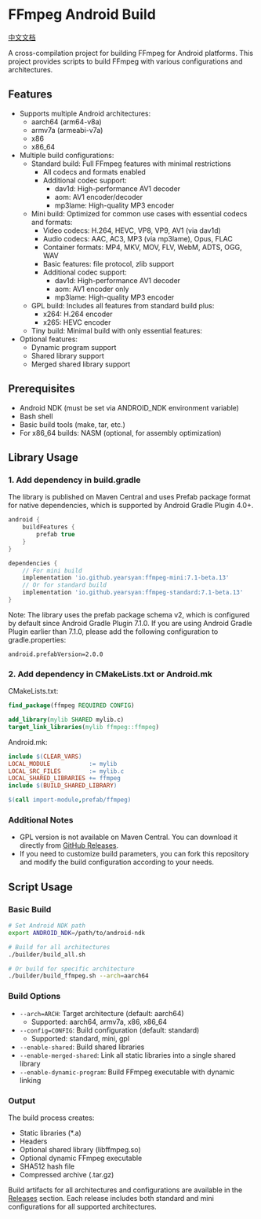 # FFmpeg Android Build

[中文文档](./README_CN.md)

A cross-compilation project for building FFmpeg for Android platforms. This project provides scripts to build FFmpeg with various configurations and architectures.

## Features

- Supports multiple Android architectures:
  - aarch64 (arm64-v8a)
  - armv7a (armeabi-v7a)
  - x86
  - x86_64
- Multiple build configurations:
  - Standard build: Full FFmpeg features with minimal restrictions
    - All codecs and formats enabled
    - Additional codec support:
      - dav1d: High-performance AV1 decoder
      - aom: AV1 encoder/decoder
      - mp3lame: High-quality MP3 encoder
  - Mini build: Optimized for common use cases with essential codecs and formats:
    - Video codecs: H.264, HEVC, VP8, VP9, AV1 (via dav1d)
    - Audio codecs: AAC, AC3, MP3 (via mp3lame), Opus, FLAC
    - Container formats: MP4, MKV, MOV, FLV, WebM, ADTS, OGG, WAV
    - Basic features: file protocol, zlib support
    - Additional codec support:
      - dav1d: High-performance AV1 decoder
      - aom: AV1 encoder only
      - mp3lame: High-quality MP3 encoder
  - GPL build: Includes all features from standard build plus:
    - x264: H.264 encoder
    - x265: HEVC encoder
  - Tiny build: Minimal build with only essential features:
- Optional features:
  - Dynamic program support
  - Shared library support
  - Merged shared library support

## Prerequisites

- Android NDK (must be set via ANDROID_NDK environment variable)
- Bash shell
- Basic build tools (make, tar, etc.)
- For x86_64 builds: NASM (optional, for assembly optimization)

## Library Usage

### 1. Add dependency in build.gradle

The library is published on Maven Central and uses Prefab package format for native dependencies, which is supported by Android Gradle Plugin 4.0+.

```gradle
android {
    buildFeatures {
        prefab true
    }
}

dependencies {
    // For mini build
    implementation 'io.github.yearsyan:ffmpeg-mini:7.1-beta.13'
    // Or for standard build
    implementation 'io.github.yearsyan:ffmpeg-standard:7.1-beta.13'
}
```

Note: The library uses the prefab package schema v2, which is configured by default since Android Gradle Plugin 7.1.0. If you are using Android Gradle Plugin earlier than 7.1.0, please add the following configuration to gradle.properties:

```properties
android.prefabVersion=2.0.0
```

### 2. Add dependency in CMakeLists.txt or Android.mk

CMakeLists.txt:
```cmake
find_package(ffmpeg REQUIRED CONFIG)

add_library(mylib SHARED mylib.c)
target_link_libraries(mylib ffmpeg::ffmpeg)
```

Android.mk:
```makefile
include $(CLEAR_VARS)
LOCAL_MODULE           := mylib
LOCAL_SRC_FILES        := mylib.c
LOCAL_SHARED_LIBRARIES += ffmpeg
include $(BUILD_SHARED_LIBRARY)

$(call import-module,prefab/ffmpeg)
```

### Additional Notes

- GPL version is not available on Maven Central. You can download it directly from [GitHub Releases](https://github.com/yearsyan/ffmpeg-android-build/releases).
- If you need to customize build parameters, you can fork this repository and modify the build configuration according to your needs. 

## Script Usage

### Basic Build

```bash
# Set Android NDK path
export ANDROID_NDK=/path/to/android-ndk

# Build for all architectures
./builder/build_all.sh

# Or build for specific architecture
./builder/build_ffmpeg.sh --arch=aarch64
```

### Build Options

- `--arch=ARCH`: Target architecture (default: aarch64)
  - Supported: aarch64, armv7a, x86, x86_64
- `--config=CONFIG`: Build configuration (default: standard)
  - Supported: standard, mini, gpl
- `--enable-shared`: Build shared libraries
- `--enable-merged-shared`: Link all static libraries into a single shared library
- `--enable-dynamic-program`: Build FFmpeg executable with dynamic linking

### Output

The build process creates:
- Static libraries (*.a)
- Headers
- Optional shared library (libffmpeg.so)
- Optional dynamic FFmpeg executable
- SHA512 hash file
- Compressed archive (.tar.gz)

Build artifacts for all architectures and configurations are available in the [Releases](https://github.com/yearsyan/ffmpeg-android-build/releases) section. Each release includes both standard and mini configurations for all supported architectures. 
